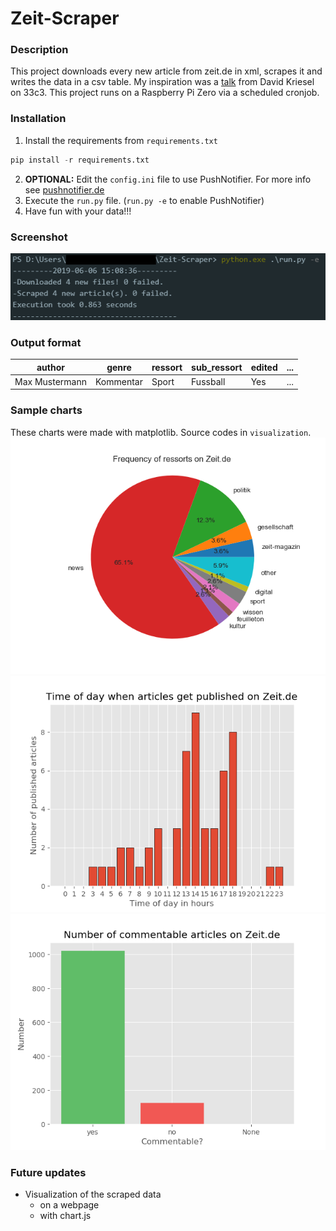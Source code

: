 # Zeit-Scraper
### Description
This project downloads every new article from zeit.de in xml, scrapes it and writes the data in a csv table.
My inspiration was a [talk](https://www.youtube.com/watch?v=-YpwsdRKt8Q) from David Kriesel on 33c3. This project
runs on a Raspberry Pi Zero via a scheduled cronjob.

### Installation
1. Install the requirements from `requirements.txt`
```python
pip install -r requirements.txt
```
2. __OPTIONAL:__ Edit the `config.ini` file to use PushNotifier. For more info see [pushnotifier.de](https://pushnotifier.de)
2. Execute the `run.py` file. (`run.py -e` to enable PushNotifier)
3. Have fun with your data!!!

### Screenshot
![alt text](https://raw.githubusercontent.com/tomg404/Zeit-Scraper/master/screenshots/Screenshot_1.png)

### Output format
|author|genre|ressort|sub_ressort|edited|...|
|------|-----|-------|-----------|------|---|
|Max Mustermann|Kommentar|Sport|Fussball|Yes|...|

### Sample charts
These charts were made with matplotlib. Source codes in `visualization`.
![pie chart](visualization/plots/ressort_frequency.png)
![bar chart](visualization/plots/publish_time.png)
![bar chart](visualization/plots/commentable.png)

### Future updates
+ Visualization of the scraped data
  + on a webpage
  + with chart.js
